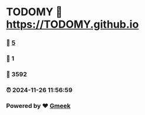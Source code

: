 # TODOMY :link: https://TODOMY.github.io 
### :page_facing_up: [5](https://TODOMY.github.io/tag.html) 
### :speech_balloon: 1 
### :hibiscus: 3592 
### :alarm_clock: 2024-11-26 11:56:59 
### Powered by :heart: [Gmeek](https://github.com/Meekdai/Gmeek)
